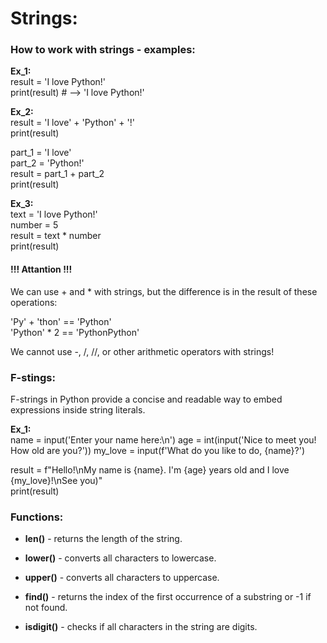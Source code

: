 # Strings:


### How to work with strings - examples:

**Ex_1:**  
result = 'I love Python!'  
print(result) # --> 'I love Python!'

**Ex_2:**  
result = 'I love' + 'Python' + '!'  
print(result) <!-- 'I love Python!' -->

part_1 = 'I love'  
part_2 = 'Python!'  
result = part_1 + part_2  
print(result) <!-- 'I love Python!' -->

**Ex_3:**  
text = 'I love Python!'  
number = 5  
result = text * number  
print(result) <!-- 'I love Python!I love Python!I love Python!I love Python!I love Python!' -->

#### **!!! Attantion !!!**  
We can use + and * with strings, but the difference is in the result of these operations:  

'Py' + 'thon' == 'Python'  
'Python' * 2 == 'PythonPython'

We cannot use -, /, //, or other arithmetic operators with strings!


### F-stings:

F-strings in Python provide a concise and readable way to embed expressions inside string literals.  

**Ex_1:**  
name = input('Enter your name here:\n')  <!-- Labubu -->
age = int(input('Nice to meet you! How old are you?'))  <!-- 16 -->
my_love = input(f'What do you like to do, {name}?')  <!-- Python! -->

result = f"Hello!\nMy name is {name}. I'm {age} years old and I love {my_love}!\nSee you)"  
print(result) 

<!-- 
Hello!
My name is Labubu. I'm 16 years old and I love Python!!
see you)
-->


### Functions:

- **len()** - returns the length of the string.

- **lower()** - converts all characters to lowercase.

- **upper()** - converts all characters to uppercase.

- **find()** - returns the index of the first occurrence of a substring or -1 if not found.

- **isdigit()** - checks if all characters in the string are digits.
